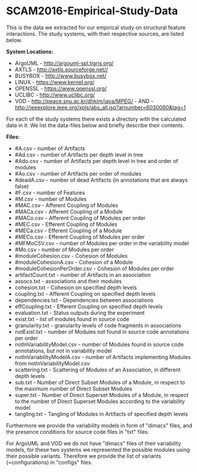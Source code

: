 # SCAM2016-Empirical-Study-Data


This is the data we extracted for our empirical study on structural feature interactions.
The study systems, with their respective sources, are listed below.

**System Locations:**
- ArgoUML - http://argouml-spl.tigris.org/
- AXTLS - http://axtls.sourceforge.net//
- BUSYBOX - http://www.busybox.net/
- LINUX - https://www.kernel.org/
- OPENSSL - https://www.openssl.org/
- UCLIBC - http://www.uclibc.org/
- VOD - http://peace.snu.ac.kr/dhkim/java/MPEG/ - AND - http://ieeexplore.ieee.org/xpls/abs_all.jsp?arnumber=6030060&tag=1


For each of the study systems there exists a directory with the calculated data in it.
We list the data-files below and briefly describe their contents.

**Files:**
- #A.csv - number of Artifacts
- #Ad.csv - number of Artifacts per depth level in tree
- #Ado.csv - number of Artifacts per depth level in tree and order of modules
- #Ao.csv - number of Artifacts per order of modules
- #deadA.csv - number of dead Artifacts (in annotations that are always false)
- #F.csv - number of Features
- #M.csv - number of Modules
- #MAC.csv - Afferent Coupling of Modules 
- #MACa.csv - Afferent Coupling of a Module 
- #MACo.csv - Afferent Coupling of Modules per order 
- #MEC.csv - Efferent Coupling of Modules 
- #MECa.csv - Efferent Coupling of a Module 
- #MECo.csv - Efferent Coupling of Modules per order 
- #MFMoCSV.csv - number of Modules per order in the variability model
- #Mo.csv - number of Modules per order
- #moduleCohesion.csv - Cohesion of Modules 
- #moduleCohesionA.csv - Cohesion of a Module 
- #moduleCohesionPerOrder.csv - Cohesion of Modules per order 
- artifactCount.txt - number of Artifacts in an association
- assocs.txt - associations and their modules
- cohesion.txt - Cohesion on specified depth levels
- coupling.txt - Afferent Coupling on specified depth levels
- dependencies.txt - Dependencies between associations
- effCoupling.txt - Efferent Coupling on specified depth levels
- evaluation.txt - Status outputs during the experiment
- exist.txt - list of modules found in source code
- granularity.txt - granularity levels of code fragments in associations
- notExist.txt - number of Modules not found in source code annotations per order
- notInVariabilityModel.csv - number of Modules found in source code annotations, but not in variability model
- notInVariabilityModelA.csv - number of Artifacts implementing Modules from notInVariabilityModel.csv
- scattering.txt - Scattering of Modules of an Association, in different depth levels
- sub.txt - Number of Direct Subset Modules of a Module, in respect to the maximum number of Direct Subset Modules
- super.txt - Number of Direct Superset Modules of a Module, in respect to the number of Direct Superset Modules according to the variability model
- tangling.txt - Tangling of Modules in Artifacts of specified depth levels


Furthermore we provide the variability models in form of "dimacs" files, and the presence conditions for source code files in "txt" files. 

For ArgoUML and VOD we do not have "dimacs" files of their variability models, for these two systems we represented the possible modules using their possible variants.
Therefore we provide the list of variants (=configurations) in "configs" files.



